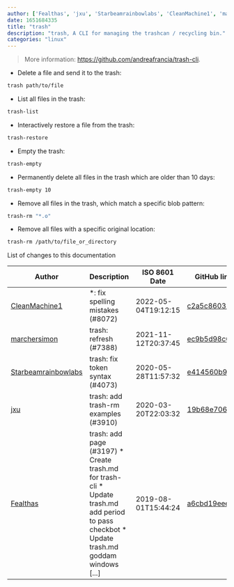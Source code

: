 ```yaml
---
author: ['Fealthas', 'jxu', 'Starbeamrainbowlabs', 'CleanMachine1', 'marchersimon']
date: 1651684335
title: "trash"
description: "trash, A CLI for managing the trashcan / recycling bin."
categories: "linux"
---
```

> More information: <https://github.com/andreafrancia/trash-cli>.

- Delete a file and send it to the trash:

```bash
trash path/to/file
```

- List all files in the trash:

```bash
trash-list
```

- Interactively restore a file from the trash:

```bash
trash-restore
```

- Empty the trash:

```bash
trash-empty
```

- Permanently delete all files in the trash which are older than 10 days:

```bash
trash-empty 10
```

- Remove all files in the trash, which match a specific blob pattern:

```bash
trash-rm "*.o"
```

- Remove all files with a specific original location:

```bash
trash-rm /path/to/file_or_directory
```
List of changes to this documentation


Author | Description | ISO 8601 Date | GitHub link
------|-----|-----|-----
[CleanMachine1](mailto:78213164+CleanMachine1@users.noreply.github.com) | *: fix spelling mistakes (#8072) | 2022-05-04T19:12:15 | [c2a5c8603386](https://github.com/tldr-pages/tldr/commit/c2a5c8603386f1720b996b839802fae1fb60ba8a)
[marchersimon](mailto:50295997+marchersimon@users.noreply.github.com) | trash: refresh (#7388) | 2021-11-12T20:37:45 | [ec9b5d98c6cb](https://github.com/tldr-pages/tldr/commit/ec9b5d98c6cb2db4c66a4a57b29e389e3383c64b)
[Starbeamrainbowlabs](mailto:sbrl@starbeamrainbowlabs.com) | trash: fix token syntax (#4073) | 2020-05-28T11:57:32 | [e414560b9e13](https://github.com/tldr-pages/tldr/commit/e414560b9e13933c1ee96a33a9d198a0493f5a88)
[jxu](mailto:7989982+jxu@users.noreply.github.com) | trash: add trash-rm examples (#3910) | 2020-03-20T22:03:32 | [19b68e7063e4](https://github.com/tldr-pages/tldr/commit/19b68e7063e4ff101d2e93a01595ddb3126c064d)
[Fealthas](mailto:konplus12@yahoo.com) | trash: add page (#3197) * Create trash.md for trash-cli * Update trash.md add period to pass checkbot * Update trash.md goddam windows [...] | 2019-08-01T15:44:24 | [a6cbd19eee1c](https://github.com/tldr-pages/tldr/commit/a6cbd19eee1ceef8c632411960b4feafb6a0cb19)

